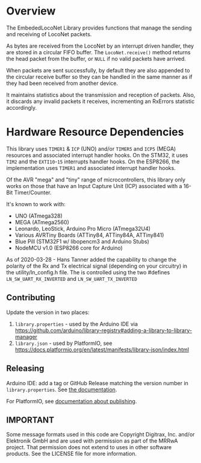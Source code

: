 # Overview

The EmbededLocoNet Library provides functions that manage the
sending and receiving of LocoNet packets.

As bytes are received from the LocoNet by an interrupt driven
handler, they are stored in a circular FIFO buffer.
The `LocoNet.receive()` method returns the head packet from the
buffer, or `NULL` if no valid packets have arrived.

When packets are sent successfully, by default they are also appended to the
circular receive buffer so they can be handled in the same manner
as if they had been received from another device.

It maintains statistics about the transmission and reception
of packets.  Also, it discards any invalid packets it receives,
incrementing an RxErrors statistic accordingly.

# Hardware Resource Dependencies

This library uses `TIMER1` & `ICP` (UNO) and/or `TIMER5` and `ICP5` (MEGA)
resources and associated interrupt handler hooks. On the STM32,
it uses `TIM2` and the `EXTI10`-`15` interrupts handler hooks.
On the ESP8266, the implementation uses `TIMER1` and associated
interrupt handler hooks.

Of the AVR "mega" and "tiny" range of microcontrollers, this library only works on those that
have an Input Capture Unit (ICP) associated with a 16-Bit Timer/Counter.

It's known to work with:
- UNO (ATmega328)
- MEGA (ATmega2560)
- Leonardo, LeoStick, Arduino Pro Micro (ATmega32U4)
- Various AVRTiny Boards (ATTiny84, ATTiny84A, ATTiny841)
- Blue Pill (STM32F1 w/ libopencm3 and Arduino Stubs)
- NodeMCU v1.0 (ESP8266 core for Arduino)

As of 2020-03-28 - Hans Tanner added the capability to change the polarity
of the Rx and Tx electrical signal (depending on your circuitry) in the utility/ln_config.h file.
The is controlled using the two #defines `LN_SW_UART_RX_INVERTED` and `LN_SW_UART_TX_INVERTED`  


## Contributing

Update the version in two places:

1. `library.properties` - used by the Arduino IDE 
   via https://github.com/arduino/library-registry#adding-a-library-to-library-manager
2. `library.json` - used by PlatformIO, see https://docs.platformio.org/en/latest/manifests/library-json/index.html

## Releasing

Arduino IDE: add a tag or GitHub Release matching the version number in `library.properties`.
See [the documentation](https://github.com/arduino/library-registry/blob/main/FAQ.md#how-can-i-publish-a-new-release-once-my-library-is-in-the-list).

For PlatformIO, see
[documentation about publishing](https://docs.platformio.org/en/latest/librarymanager/creating.html#publishing).

## IMPORTANT

Some message formats used in this code are Copyright Digitrax,
Inc.  and/or Elektronik GmbH and are used with permission as part
of the MRRwA project.  That permission does not extend to uses in
other software products.  See the LICENSE file for more information.


